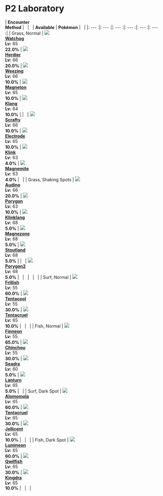 # P2 Laboratory

| __Encounter<br>Method__ | &nbsp; | &nbsp; | __Available__ | __Pokémon__ | &nbsp; |
|: --- :|: --- :|: --- :|: --- :|: --- :|: --- :|
| Grass, Normal | ![][505] <br> __[Watchog]__ <br> __Lv:__ 65 <br> __22.0%__ | ![][507] <br> __[Herdier]__ <br> __Lv:__ 66 <br> __20.0%__ | ![][110] <br> __[Weezing]__ <br> __Lv:__ 66 <br> __10.0%__ | ![][82] <br> __[Magneton]__ <br> __Lv:__ 65 <br> __10.0%__ | ![][600] <br> __[Klang]__ <br> __Lv:__ 64 <br> __10.0%__ |
| &nbsp; | ![][560] <br> __[Scrafty]__ <br> __Lv:__ 66 <br> __10.0%__ | ![][101] <br> __[Electrode]__ <br> __Lv:__ 65 <br> __10.0%__ | ![][599] <br> __[Klink]__ <br> __Lv:__ 63 <br> __4.0%__ | ![][81] <br> __[Magnemite]__ <br> __Lv:__ 63 <br> __4.0%__ | &nbsp; |
| Grass, Shaking Spots | ![][531] <br> __[Audino]__ <br> __Lv:__ 66 <br> __20.0%__ | ![][137] <br> __[Porygon]__ <br> __Lv:__ 63 <br> __10.0%__ | ![][601] <br> __[Klinklang]__ <br> __Lv:__ 68 <br> __5.0%__ | ![][462] <br> __[Magnezone]__ <br> __Lv:__ 68 <br> __5.0%__ | ![][508] <br> __[Stoutland]__ <br> __Lv:__ 68 <br> __5.0%__ |
| &nbsp; | ![][233] <br> __[Porygon2]__ <br> __Lv:__ 68 <br> __5.0%__ | &nbsp; | &nbsp; | &nbsp; | &nbsp; |
| Surf, Normal | ![][592] <br> __[Frillish]__ <br> __Lv:__ 55 <br> __60.0%__ | ![][72] <br> __[Tentacool]__ <br> __Lv:__ 55 <br> __30.0%__ | ![][73] <br> __[Tentacruel]__ <br> __Lv:__ 65 <br> __10.0%__ | &nbsp; | &nbsp; |
| Fish, Normal | ![][456] <br> __[Finneon]__ <br> __Lv:__ 55 <br> __65.0%__ | ![][170] <br> __[Chinchou]__ <br> __Lv:__ 55 <br> __30.0%__ | ![][117] <br> __[Seadra]__ <br> __Lv:__ 60 <br> __5.0%__ | ![][171] <br> __[Lanturn]__ <br> __Lv:__ 65 <br> __5.0%__ | &nbsp; |
| Surf, Dark Spot | ![][594] <br> __[Alomomola]__ <br> __Lv:__ 65 <br> __60.0%__ | ![][73] <br> __[Tentacruel]__ <br> __Lv:__ 65 <br> __30.0%__ | ![][593] <br> __[Jellicent]__ <br> __Lv:__ 65 <br> __10.0%__ | &nbsp; | &nbsp; |
| Fish, Dark Spot | ![][457] <br> __[Lumineon]__ <br> __Lv:__ 65 <br> __60.0%__ | ![][211] <br> __[Qwilfish]__ <br> __Lv:__ 65 <br> __30.0%__ | ![][230] <br> __[Kingdra]__ <br> __Lv:__ 65 <br> __10.0%__ | &nbsp; | &nbsp; |


[505]: ../img/animated/505.gif
[Watchog]: ../pokemons/505/
[507]: ../img/animated/507.gif
[Herdier]: ../pokemons/507/
[110]: ../img/animated/110.gif
[Weezing]: ../pokemons/110/
[82]: ../img/animated/82.gif
[Magneton]: ../pokemons/082/
[600]: ../img/animated/600.gif
[Klang]: ../pokemons/600/
[560]: ../img/animated/560.gif
[Scrafty]: ../pokemons/560/
[101]: ../img/animated/101.gif
[Electrode]: ../pokemons/101/
[599]: ../img/animated/599.gif
[Klink]: ../pokemons/599/
[81]: ../img/animated/81.gif
[Magnemite]: ../pokemons/081/
[531]: ../img/animated/531.gif
[Audino]: ../pokemons/531/
[137]: ../img/animated/137.gif
[Porygon]: ../pokemons/137/
[601]: ../img/animated/601.gif
[Klinklang]: ../pokemons/601/
[462]: ../img/animated/462.gif
[Magnezone]: ../pokemons/462/
[508]: ../img/animated/508.gif
[Stoutland]: ../pokemons/508/
[233]: ../img/animated/233.gif
[Porygon2]: ../pokemons/233/
[592]: ../img/animated/592.gif
[Frillish]: ../pokemons/592/
[72]: ../img/animated/72.gif
[Tentacool]: ../pokemons/072/
[73]: ../img/animated/73.gif
[Tentacruel]: ../pokemons/073/
[456]: ../img/animated/456.gif
[Finneon]: ../pokemons/456/
[170]: ../img/animated/170.gif
[Chinchou]: ../pokemons/170/
[117]: ../img/animated/117.gif
[Seadra]: ../pokemons/117/
[171]: ../img/animated/171.gif
[Lanturn]: ../pokemons/171/
[594]: ../img/animated/594.gif
[Alomomola]: ../pokemons/594/
[593]: ../img/animated/593.gif
[Jellicent]: ../pokemons/593/
[457]: ../img/animated/457.gif
[Lumineon]: ../pokemons/457/
[211]: ../img/animated/211.gif
[Qwilfish]: ../pokemons/211/
[230]: ../img/animated/230.gif
[Kingdra]: ../pokemons/230/